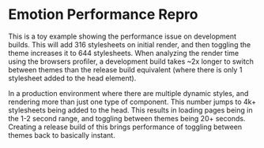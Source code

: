 # Emotion Performance Repro

This is a toy example showing the performance issue on development builds. This will add 316
stylesheets on initial render, and then toggling the theme increases it to 644 stylesheets. When
analyzing the render time using the browsers profiler, a development build takes ~2x longer to
switch between themes than the release build equivalent (where there is only 1 stylesheet added to
the head element).

In a production environment where there are multiple dynamic styles, and rendering more than just
one type of component. This number jumps to 4k+ stylesheets being added to the head. This results in
loading pages being in the 1-2 second range, and toggling between themes being 20+ seconds. Creating
a release build of this brings performance of toggling between themes back to basically instant.
